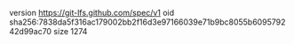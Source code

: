 version https://git-lfs.github.com/spec/v1
oid sha256:7838da5f316ac179002bb2f16d3e97166039e71b9bc8055b609579242d99ac70
size 1274
